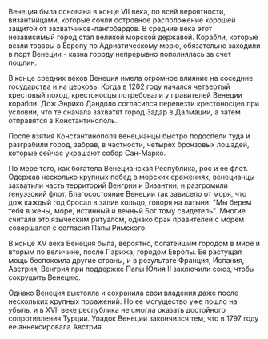 Венеция была основана в конце VII века, по всей вероятности, византийцами, которые сочли островное расположение хорошей защитой от захватчиков-лангобардов. В средние века этот независимый город стал великой морской державой. Корабли, которые везли товары в Европу по Адриатическому морю, обязательно заходили в порт Венеции - казна городу непрерывно пополнялась за счет пошлин.

В конце средних веков Венеция имела огромное влияние на соседние государства и на церковь. Когда в 1202 году начался четвертый крестовый поход, крестоносцы потребовали у правителей Венеции корабли. Дож Энрико Дандоло согласился перевезти крестоносцев при условии, что те сначала захватят город Задар в Далмации, а затем отправятся в Константинополь.

После взятия Константинополя венецианцы быстро подоспели туда и разграбили город, забрав, в частности, четырех бронзовых лошадей, которые сейчас украшают собор Сан-Марко.

По мере того, как богатела Венецианская Республика, рос и ее флот. Одержав несколько крупных побед в морских сражениях, венецианцы захватили часть территорий Венгрии и Византии, и разгромили генуэзский флот. Благосостояние Венеции так зависело от моря, что дож каждый год бросал в залив кольцо, говоря на латыни: "Мы берем тебя в жены, море, истинный и вечный Бог тому свидетель". Многие считали это языческим ритуалом, однако брак правителей с морем совершался с согласия Папы Римского.

В конце XV века Венеция была, вероятно, богатейшим городом в мире и вторым по величине, после Парижа, городом Европы. Ее растущая мощь беспокоила другие страны, и в результате Франция, Испания, Австрия, Венгрия при поддержке Папы Юлия II заключили союз, чтобы сокрушить Венецию.

Однако Венеция выстояла и сохранила свои владения даже после нескольких крупных поражений. Но ее могущество уже пошло на убыль, и в XVII веке республика не смогла оказать достойного сопротивления Турции. Упадок Венеции закончился тем, что в 1797 году ее аннексировала Австрия.